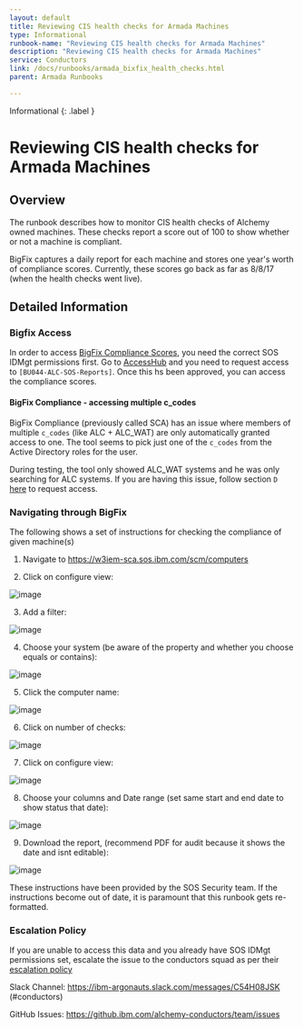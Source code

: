 ```yaml
---
layout: default
title: Reviewing CIS health checks for Armada Machines
type: Informational
runbook-name: "Reviewing CIS health checks for Armada Machines"
description: "Reviewing CIS health checks for Armada Machines"
service: Conductors
link: /docs/runbooks/armada_bixfix_health_checks.html
parent: Armada Runbooks

---
```


Informational
{: .label }

# Reviewing CIS health checks for Armada Machines


## Overview

The runbook describes how to monitor CIS health checks of Alchemy owned machines.
These checks report a score out of 100 to show whether or not a machine is compliant.

BigFix captures a daily report for each machine and stores one year's worth of compliance scores. Currently, these scores go back as far as 8/8/17 (when the health checks went live).


## Detailed Information

### Bigfix Access

In order to access [BigFix Compliance Scores](https://w3iem-sca.sos.ibm.com/scm#), you need the correct SOS IDMgt permissions first.
Go to [AccessHub](https://ibm-support.saviyntcloud.com/ECMv6/request/requestHome) and you need to request access to `[BU044-ALC-SOS-Reports]`. Once this hs been approved, you can access the compliance scores.

#### BigFix Compliance - accessing multiple c_codes

BigFix Compliance (previously called SCA) has an issue where members of multiple `c_codes` (like ALC + ALC_WAT) are only automatically granted access to one. The tool seems to pick just one of the `c_codes` from the Active Directory roles for the user. 

During testing, the tool only showed ALC_WAT systems and he was only searching for ALC systems. If you are having this issue, follow section `D` [here](https://w3-connections.ibm.com/wikis/home?lang=en#!/wiki/W50576e433cea_4fbb_84ed_ec8a855405e4/page/ServiceNow%20for%20SOS%20Customer%20usage) to request access. 


### Navigating through BigFix

The following shows a set of instructions for checking the compliance of given machine(s)

1. Navigate to https://w3iem-sca.sos.ibm.com/scm/computers

2. Click on configure view:

![image](https://media.github.ibm.com/user/43972/files/abfe02dc-4704-11e8-8f64-1b76e046b8bf)

3. Add a filter:

![image](https://media.github.ibm.com/user/43972/files/bdaaafee-4704-11e8-9561-e72fc84eef3d)

4. Choose your system (be aware of the property and whether you choose equals or contains):

![image](https://media.github.ibm.com/user/43972/files/f373cd68-4704-11e8-8c19-3382ae7d56c4)

5. Click the computer name:

![image](https://media.github.ibm.com/user/43972/files/142a270a-4705-11e8-927c-0f161af8e64b)

6. Click on number of checks:

![image](https://media.github.ibm.com/user/43972/files/37ffa3ee-4705-11e8-89e2-0c2c36321bb7)

7. Click on configure view:

![image](https://media.github.ibm.com/user/43972/files/4e1d23e0-4705-11e8-967c-b2d06a8e6231)

8. Choose your columns and Date range (set same start and end date to show status that date):

![image](https://media.github.ibm.com/user/43972/files/db96e940-4705-11e8-8abe-0cb01d7963ec)

9. Download the report, (recommend PDF for audit because it shows the date and isnt editable):

![image](https://media.github.ibm.com/user/43972/files/01032630-4706-11e8-99c7-2634356d93f3)


These instructions have been provided by the SOS Security team. If the instructions become out of date, it is paramount that this runbook gets re-formatted.


### Escalation Policy

If you are unable to access this data and you already have SOS IDMgt permissions set, escalate the issue to the conductors squad as per their [escalation policy](https://pages.github.ibm.com/alchemy-conductors/documentation-pages/docs/runbooks/armada/armada_pagerduty_escalation_policies.html)

Slack Channel: https://ibm-argonauts.slack.com/messages/C54H08JSK (#conductors)

GitHub Issues: https://github.ibm.com/alchemy-conductors/team/issues

